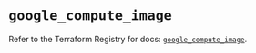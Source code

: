 # `google_compute_image`

Refer to the Terraform Registry for docs: [`google_compute_image`](https://registry.terraform.io/providers/hashicorp/google/6.21.0/docs/resources/compute_image).
